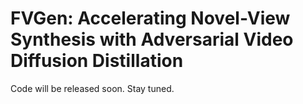 # FVGen: Accelerating Novel-View Synthesis with Adversarial Video Diffusion Distillation

Code will be released soon. Stay tuned.
